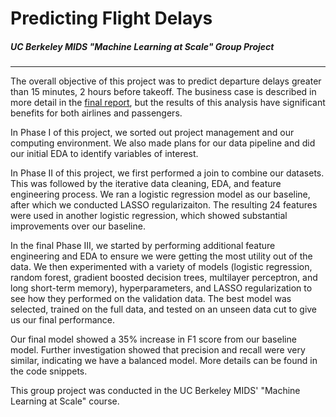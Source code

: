 # Predicting Flight Delays
##### <i>UC Berkeley MIDS "Machine Learning at Scale" Group Project</i>
------


The overall objective of this project was to predict departure delays greater than 15 minutes, 2 hours before takeoff. The business case is described in more detail in the [final report](https://github.com/heesukjang/PredictingFlightDelays/blob/main/Final_Report.pdf), but the results of this analysis have significant benefits for both airlines and passengers.

In Phase I of this project, we sorted out project management and our computing environment. We also made plans for our data pipeline and did our initial EDA to identify variables of interest.

In Phase II of this project, we first performed a join to combine our datasets. This was followed by the iterative data cleaning, EDA, and feature engineering process. We ran a logistic regression model as our baseline, after which we conducted LASSO regularizaiton. The resulting 24 features were used in another logistic regression, which showed substantial improvements over our baseline.

In the final Phase III, we started by performing additional feature engineering and EDA to ensure we were getting the most utility out of the data. We then experimented with a variety of models (logistic regression, random forest, gradient boosted decision trees, multilayer perceptron, and long short-term memory), hyperparameters, and LASSO regularization to see how they performed on the validation data. The best model was selected, trained on the full data, and tested on an unseen data cut to give us our final performance.

Our final model showed a 35% increase in F1 score from our baseline model. Further investigation showed that precision and recall were very similar, indicating we have a balanced model. More details can be found in the code snippets.

This group project was conducted in the UC Berkeley MIDS' "Machine Learning at Scale" course.
